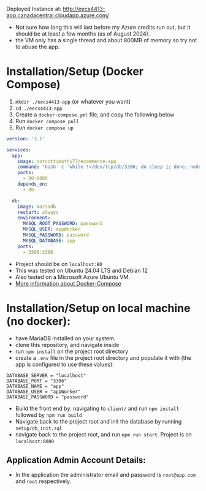 Deployed Instance at: http://eecs4413-app.canadacentral.cloudapp.azure.com/
* Not sure how long this will last before my Azure credits run out, but it should be at least a few months (as of August 2024).
* the VM only has a single thread and about 800MB of memory so try not to abuse the app. 

# Installation/Setup (Docker Compose)
1. `mkdir ./eecs4413-app` (or whatever you want)
2. `cd ./eecs4413-app`
3. Create a `docker-compose.yml` file, and copy the following below
4. Run `docker compose pull`
5. Run `docker compose up` 

```yml
version: '3.1'

services:
  app:
    image: notnottimothy77/ecommerce-app
    command: "bash -c 'while !</dev/tcp/db/3306; do sleep 1; done; node /app/server.js'"
    ports:
      - 80:8080
    depends_on:
      - db

  db:
    image: mariadb
    restart: always
    environment:
      MYSQL_ROOT_PASSWORD: password
      MYSQL_USER: appWorker
      MYSQL_PASSWORD: password
      MYSQL_DATABASE: app
    ports:
      - 3306:3306

```
* Project should be on `localhost:80`
* This was tested on Ubuntu 24.04 LTS and Debian 12
* Also tested on a Microsoft Azure Ubuntu VM.
* [More information about Docker-Compose](https://docs.docker.com/compose/gettingstarted/#step-2-define-services-in-a-compose-file)

# Installation/Setup on local machine (no docker):
* have MariaDB installed on your system. 
* clone this repository, and navigate inside
* run `npm install` on the project root directory
* create a `.env` file in the project root directory and populate it with (the app is configured to use these values):

```env
DATABASE_SERVER = "localhost"
DATABASE_PORT = "3306"
DATABASE_NAME = "app"
DATABASE_USER = "appWorker"
DATABASE_PASSWORD = "password"
```
* Build the front end by: navigating to `client/` and run `npm install` followed by `npm run build`
* Navigate back to the project root and init the database by running `setup/db_init.sql`
* navigate back to the project root, and run `npm run start`. Project is on `localhost:8080`

## Application Admin Account Details:
* In the application the administrator email and password is `root@app.com` and `root` respectively. 
